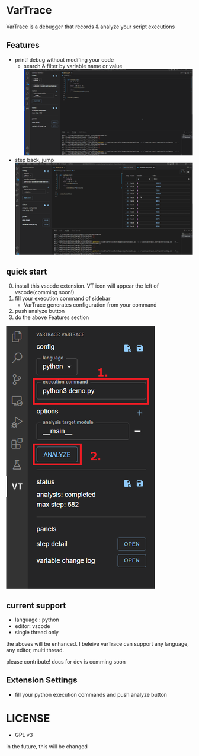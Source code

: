 # VarTrace 
VarTrace is a debugger that records & analyze your script executions

## Features

* printf debug without modifing your code
  * search & filter by variable name or value
![printf](https://github.com/zat-dev/VarTrace/raw/main/resources/printf_demo.gif)
* step back, jump
![jump](https://github.com/zat-dev/VarTrace/raw/main/resources/step_back_demo.gif)

## quick start
0. install this vscode extension. VT icon will appear the left of vscode(comming soon!)
1. fill your execution command of sidebar
    * VarTrace generates configuration from your command
2. push analyze button
3. do the above Features section

![howto](https://github.com/zat-dev/VarTrace/raw/main/resources/howtorun.png)

## current support

* language : python
* editor: vscode
* single thread only

the aboves will be enhanced.
I beleive varTrace can support any language, any editor, multi thread.

please contribute!
docs for dev is comming soon


## Extension Settings
* fill your python execution commands and push analyze button

# LICENSE
* GPL v3

in the future, this will be changed


